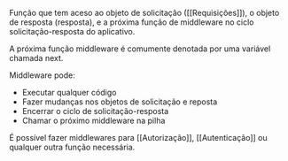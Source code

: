 Função que tem aceso ao objeto de solicitação ([[Requisições]]), o objeto de resposta (resposta), e a próxima função de middleware no ciclo solicitação-resposta do aplicativo.

A próxima função middleware é comumente denotada por uma variável chamada next.

Middleware pode:
- Executar qualquer código
- Fazer mudanças nos objetos de solicitação e reposta
- Encerrar o ciclo de solicitação-resposta
- Chamar o próximo middleware na pilha

É possível fazer middlewares para [[Autorização]], [[Autenticação]] ou qualquer outra função necessária.